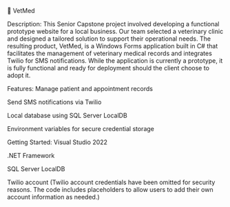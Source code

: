 🐾 VetMed


Description:
This Senior Capstone project involved developing a functional prototype website for a local business.
Our team selected a veterinary clinic and designed a tailored solution to support their operational needs.
The resulting product, VetMed, is a Windows Forms application built in C# that facilitates the management of veterinary medical records and integrates Twilio for SMS notifications.
While the application is currently a prototype, it is fully functional and ready for deployment should the client choose to adopt it.

Features:
Manage patient and appointment records

Send SMS notifications via Twilio

Local database using SQL Server LocalDB

Environment variables for secure credential storage

Getting Started:
Visual Studio 2022

.NET Framework

SQL Server LocalDB

Twilio account
(Twilio account credentials have been omitted for security reasons. The code includes placeholders to allow users to add their own account information as needed.)
